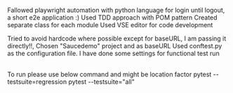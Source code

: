   Fallowed playwright automation with python language for login until logout, a short e2e application :)
  Used TDD approach with POM pattern
  Created separate class for each module
  Used VSE editor for code development
  
  Tried to avoid hardcode where possible except for baseURL, I am passing it directly!!, 
  Chosen "Saucedemo" project and as baseURL
  Used conftest.py as the configuration file. I have done some settings for functional test run                                           

  To run  please use below command and might be location factor
  pytest --testsuite=regression
  pytest --testsuite="all"
